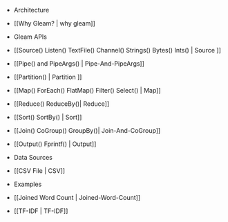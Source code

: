 * Architecture
 * [[Why Gleam? | why gleam]]

* Gleam APIs
 * [[Source() Listen() TextFile() Channel() Strings() Bytes() Ints() | Source ]]
 * [[Pipe() and PipeArgs() | Pipe-And-PipeArgs]]
 * [[Partition() | Partition ]]
 * [[Map() ForEach() FlatMap() Filter() Select() | Map]]
 * [[Reduce() ReduceBy()| Reduce]]
 * [[Sort() SortBy() | Sort]]
 * [[Join() CoGroup() GroupBy()| Join-And-CoGroup]]
 * [[Output() Fprintf() | Output]]

* Data Sources
 * [[CSV File | CSV]]

* Examples
 * [[Joined Word Count | Joined-Word-Count]]
 * [[TF-IDF | TF-IDF]]